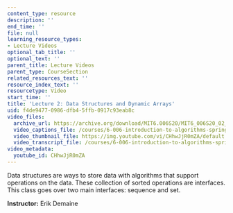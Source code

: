 ```yaml
---
content_type: resource
description: ''
end_time: ''
file: null
learning_resource_types:
- Lecture Videos
optional_tab_title: ''
optional_text: ''
parent_title: Lecture Videos
parent_type: CourseSection
related_resources_text: ''
resource_index_text: ''
resourcetype: Video
start_time: ''
title: 'Lecture 2: Data Structures and Dynamic Arrays'
uid: f4de9477-0986-dfb4-5ffb-0917c93eab8c
video_files:
  archive_url: https://archive.org/download/MIT6.006S20/MIT6_006S20_02_06_Lecture_2_300k.mp4
  video_captions_file: /courses/6-006-introduction-to-algorithms-spring-2020/300863d48d855d35aba4867a911faf1e_CHhwJjR0mZA.vtt
  video_thumbnail_file: https://img.youtube.com/vi/CHhwJjR0mZA/default.jpg
  video_transcript_file: /courses/6-006-introduction-to-algorithms-spring-2020/851ae1c98f7a73382b76732f977bb92f_CHhwJjR0mZA.pdf
video_metadata:
  youtube_id: CHhwJjR0mZA
---
```


Data structures are ways to store data with algorithms that support operations on the data. These collection of sorted operations are interfaces. This class goes over two main interfaces: sequence and set.

**Instructor:** Erik Demaine